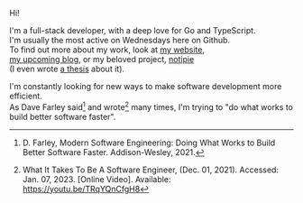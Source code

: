 Hi!

I'm a full-stack developer, with a deep love for Go and TypeScript.  
I'm usually the most active on Wednesdays here on Github.  
To find out more about my work, look at [my website](https://www.sewera.dev),  
[my upcoming blog](https://blog.sewera.dev), or my beloved project,
[notipie](https://github.com/blazejsewera/notipie)  
(I even wrote [a thesis](https://github.com/sewera/eng-thesis) about it).

I'm constantly looking for new ways to make software development more efficient.  
As Dave Farley said[^1] and wrote[^2] many times,
I'm trying to "do what works to build better software faster".

[^1]: D. Farley, Modern Software Engineering: Doing What Works to Build Better Software Faster. Addison-Wesley, 2021.
[^2]: What It Takes To Be A Software Engineer, (Dec. 01, 2021). Accessed: Jan. 07, 2023. [Online Video]. Available: <https://youtu.be/TRqYQnCfgH8>

